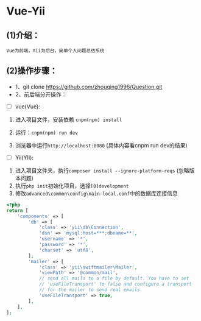 # Vue-Yii

## (1)介绍：

    Vue为前端，Yii为后台，简单个人问题总结系统

## (2)操作步骤：

 

 - 1、git clone https://github.com/zhouqing1996/Question.git
 - 2、前后端分开操作：
 - [ ] vue(Vue):
 1. 进入项目文件，安装依赖 `cnpm(npm) install`
 2. 运行：`cnpm(npm) run dev`

 3. 浏览器中运行`http://localhost:8080` (具体内容看cnpm run dev的结果)

 - [ ] Yii(YII):
 1. 进入项目文件夹，执行`composer install --ignore-platform-reqs` (忽略版本问题)
 2. 执行`php init`初始化项目，选择`[0]development`
 3. 修改`advanced\common\config\main-local.conf`中的数据库连接信息
```php
<?php
return [
    'components' => [
        'db' => [
            'class' => 'yii\db\Connection',
            'dsn' => 'mysql:host=***;dbname=**',
            'username' => '*',
            'password' => '*',
            'charset' => 'utf8',
        ],
        'mailer' => [
            'class' => 'yii\swiftmailer\Mailer',
            'viewPath' => '@common/mail',
            // send all mails to a file by default. You have to set
            // 'useFileTransport' to false and configure a transport
            // for the mailer to send real emails.
            'useFileTransport' => true,
        ],
    ],
];
```
	